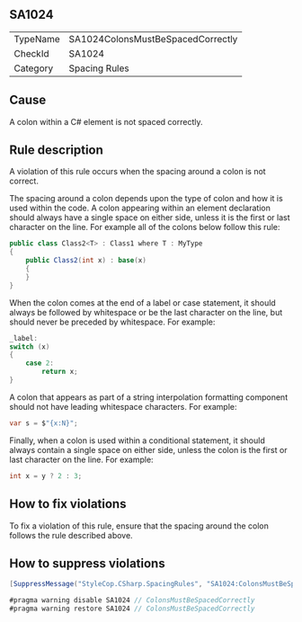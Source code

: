 ﻿## SA1024

<table>
<tr>
  <td>TypeName</td>
  <td>SA1024ColonsMustBeSpacedCorrectly</td>
</tr>
<tr>
  <td>CheckId</td>
  <td>SA1024</td>
</tr>
<tr>
  <td>Category</td>
  <td>Spacing Rules</td>
</tr>
</table>

## Cause

A colon within a C# element is not spaced correctly.

## Rule description

A violation of this rule occurs when the spacing around a colon is not correct.

The spacing around a colon depends upon the type of colon and how it is used within the code. A colon appearing within an element declaration should always have a single space on either side, unless it is the first or last character on the line. For example all of the colons below follow this rule:

```csharp
public class Class2<T> : Class1 where T : MyType
{
    public Class2(int x) : base(x)
    {
    }
}
```

When the colon comes at the end of a label or case statement, it should always be followed by whitespace or be the last character on the line, but should never be preceded by whitespace. For example:

```csharp
_label:
switch (x)
{
    case 2:
        return x;
}
```

A colon that appears as part of a string interpolation formatting component should not have leading whitespace characters. For example:

```csharp
var s = $"{x:N}";
```

Finally, when a colon is used within a conditional statement, it should always contain a single space on either side, unless the colon is the first or last character on the line. For example:

```csharp
int x = y ? 2 : 3;
```

## How to fix violations

To fix a violation of this rule, ensure that the spacing around the colon follows the rule described above.

## How to suppress violations

```csharp
[SuppressMessage("StyleCop.CSharp.SpacingRules", "SA1024:ColonsMustBeSpacedCorrectly", Justification = "Reviewed.")]
```

```csharp
#pragma warning disable SA1024 // ColonsMustBeSpacedCorrectly
#pragma warning restore SA1024 // ColonsMustBeSpacedCorrectly
```
